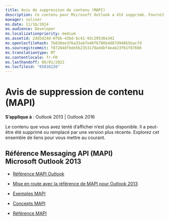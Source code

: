 ```yaml
---
title: Avis de suppression de contenu (MAPI)
description: Ce contenu pour Microsoft Outlook a été supprimé. Fournit des ressources pour Microsoft Outlook 2013 contenu de l’API de messagerie.
manager: soliver
ms.date: 11/16/2014
ms.audience: Developer
ms.localizationpriority: medium
ms.assetid: 2dd5d24d-0fbb-43bd-bc41-93c29536e342
ms.openlocfilehash: 7b838ee3f6a33ab7e46f6786b4d87d940b5bac7d
ms.sourcegitcommit: f872848fbeb5b2353179ad4bf4eab23f61f87666
ms.translationtype: MT
ms.contentlocale: fr-FR
ms.lasthandoff: 06/01/2022
ms.locfileid: "65816226"
---
```

# <a name="content-retired-notice-mapi"></a>Avis de suppression de contenu (MAPI)


  
**S’applique à** : Outlook 2013 | Outlook 2016 
  
Le contenu que vous avez tenté d’afficher n’est plus disponible. Il a peut-être été supprimé ou remplacé par une version plus récente. Explorez cet ensemble de liens pour vous mettre au courant.
  
## <a name="microsoft-outlook-2013-messaging-api-mapi-reference"></a>Référence Messaging API (MAPI) Microsoft Outlook 2013

- [Référence MAPI Outlook](outlook-mapi-reference.md)
    
- [Mise en route avec la référence de MAPI pour Outlook 2013](getting-started-with-the-outlook-mapi-reference.md)
    
- [Exemples MAPI](mapi-samples.md)
    
- [Concepts MAPI](mapi-concepts.md)
    
- [Référence MAPI](mapi-reference.md)
    

